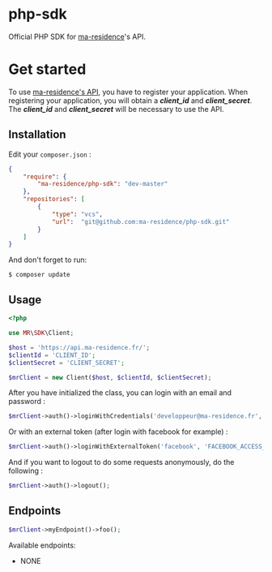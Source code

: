 # php-sdk

Official PHP SDK for [ma-residence](https://www.ma-residence.fr)'s API.

# Get started

To use [ma-residence's API](https://github.com/ma-residence/api), you have to register your application. When registering your application, you will obtain a ***client_id*** and ***client_secret***. 
The ***client_id*** and ***client_secret*** will be necessary to use the API.

## Installation

Edit your `composer.json` :

```json
{
    "require": {
        "ma-residence/php-sdk": "dev-master"
    },
    "repositories": [
        {
            "type": "vcs",
            "url":  "git@github.com:ma-residence/php-sdk.git"
        }
    ]
}
```

And don't forget to run:

    $ composer update

## Usage

```php
<?php

use MR\SDK\Client;

$host = 'https://api.ma-residence.fr/';
$clientId = 'CLIENT_ID';
$clientSecret = 'CLIENT_SECRET';

$mrClient = new Client($host, $clientId, $clientSecret);
```

After you have initialized the class, you can login with an email and password :

```php
$mrClient->auth()->loginWithCredentials('developpeur@ma-residence.fr', 'password');
```

Or with an external token (after login with facebook for example) :

```php
$mrClient->auth()->loginWithExternalToken('facebook', 'FACEBOOK_ACCESS_TOKEN');
```

And if you want to logout to do some requests anonymously, do the following :

```php
$mrClient->auth()->logout();
```

## Endpoints

```php
$mrClient->myEndpoint()->foo();
```

Available endpoints:

 - NONE
